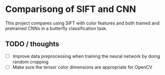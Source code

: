# Comparisong of SIFT and CNN

This project compares using SIFT with color features and both trained and pretrained CNNs in a butterfly classification task.

## TODO / thoughts

- [ ] Improve data preprocessing when training the neural network by doing random cropping
- [ ] Make sure the tensor color dimensions are appropriate for OpenCV